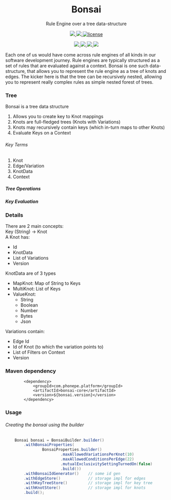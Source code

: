 <p align="center">
  <h1 align="center">Bonsai</h1>
  <p align="center">Rule Engine over a tree data-structure<p>
  <p align="center">
    <a href="https://github.com/PhonePe/bonsai/actions">
    	<img src="https://github.com/PhonePe/bonsai/actions/workflows/actions.yml/badge.svg"/>
    </a>
    <a href="https://s01.oss.sonatype.org/content/repositories/releases/com/phonepe/bonsai/">
    	<img src="https://img.shields.io/maven-central/v/com.phonepe.commons/bonsai"/>
    </a>
    <a href="https://github.com/PhonePe/bonsai/blob/master/LICENSE">
    	<img src="https://img.shields.io/github/license/PhonePe/bonsai" alt="license" />
    </a></p>
  <p align="center">
    <a href="https://sonarcloud.io/project/overview?id=PhonePe_bonsai">
    	<img src="https://sonarcloud.io/api/project_badges/measure?project=PhonePe_bonsai&metric=alert_status"/>
    </a>
    <a href="https://sonarcloud.io/project/overview?id=PhonePe_bonsai">
    	<img src="https://sonarcloud.io/api/project_badges/measure?project=PhonePe_bonsai&metric=coverage"/>
    </a>
    <a href="https://sonarcloud.io/project/overview?id=PhonePe_bonsai">
    	<img src="https://sonarcloud.io/api/project_badges/measure?project=PhonePe_bonsai&metric=bugs"/>
    </a>
    <a href="https://sonarcloud.io/project/overview?id=PhonePe_bonsai">
    	<img src="https://sonarcloud.io/api/project_badges/measure?project=PhonePe_bonsai&metric=vulnerabilities"/>
    </a>
  </p>
</p>


Each one of us would have come across rule engines of all kinds in our software development journey. Rule engines are
typically structured as a set of rules that are evaluated against a context. Bonsai is one such data-structure, that
allows you to represent the rule engine as a tree of knots and edges. The kicker here is that the tree can be
recursively nested, allowing you to represent really complex rules as simple nested forest of trees.

### Tree

Bonsai is a tree data structure

1. Allows you to create key to Knot mappings
2. Knots are full-fledged trees (Knots with Variations)
3. Knots may recursively contain keys (which in-turn maps to other Knots)
4. Evaluate Keys on a Context

###### Key Terms

1. Knot
2. Edge/Variation
3. KnotData
4. Context

##### Tree Operations

##### Key Evaluation

### Details

There are 2 main concepts:<br>
Key (String) -> Knot <br>
A Knot has:

- Id
- KnotData
- List of Variations
- Version

KnotData are of 3 types

- MapKnot: Map of String to Keys
- MultiKnot: List of Keys
- ValueKnot:
    - String
    - Boolean
    - Number
    - Bytes
    - Json

Variations contain:

- Edge Id
- Id of Knot (to which the variation points to)
- List of Filters on Context
- Version

### Maven dependency

```
        <dependency>
            <groupId>com.phonepe.platform</groupId>
            <artifactId>bonsai-core</artifactId>
            <version>${bonsai.version}</version>
        </dependency>
```

### Usage

###### Creating the bonsai using the builder

```java
    Bonsai bonsai = BonsaiBuilder.builder()
        .withBonsaiProperties(
                BonsaiProperties.builder()
                        .maxAllowedVariationsPerKnot(10)
                        .maxAllowedConditionsPerEdge(22)
                        .mutualExclusivitySettingTurnedOn(false)
                        .build())
        .withBonsaiIdGenerator()    // some id gen
        .withEdgeStore()            // storage impl for edges
        .withKeyTreeStore()         // storage impl for key tree
        .withKnotStore()            // storage impl for knots
        .build();

```
